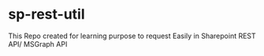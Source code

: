 # sp-rest-util
This Repo created for learning purpose to request Easily in Sharepoint REST API/ MSGraph API
